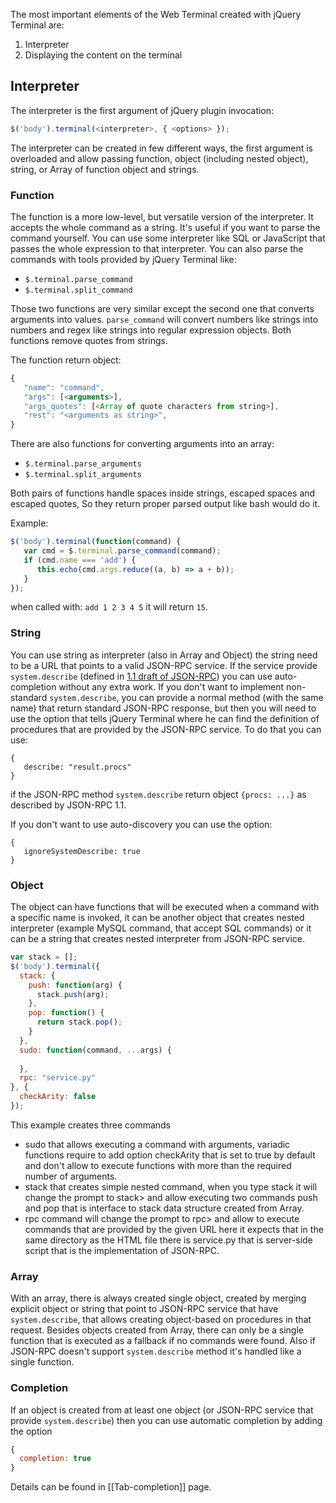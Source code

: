 The most important elements of the Web Terminal created with jQuery Terminal are:

1. Interpreter
2. Displaying the content on the terminal

## Interpreter

The interpreter is the first argument of jQuery plugin invocation:

```javascript
$('body').terminal(<interpreter>, { <options> });
```

The interpreter can be created in few different ways, the first argument is overloaded
and allow passing function, object (including nested object), string, or Array of
function object and strings.

### Function

The function is a more low-level, but versatile version of the interpreter. It accepts the whole
command as a string. It's useful if you want to parse the command yourself. You can
use some interpreter like SQL or JavaScript that passes the whole expression to that interpreter.
You can also parse the commands with tools provided by jQuery Terminal like:

* `$.terminal.parse_command`
* `$.terminal.split_command`

Those two functions are very similar except the second one that converts arguments into values.
`parse_command` will convert numbers like strings into numbers and regex like strings into
regular expression objects. Both functions remove quotes from strings.

The function return object:

```javascript
{
   "name": "command",
   "args": [<arguments>],
   "args_quotes": [<Array of quote characters from string>],
   "rest": "<arguments as string>",
}
```

There are also functions for converting arguments into an array:

* `$.terminal.parse_arguments`
* `$.terminal.split_arguments`

Both pairs of functions handle spaces inside strings, escaped spaces and escaped quotes,
So they return proper parsed output like bash would do it.

Example:


```javascript
$('body').terminal(function(command) {
   var cmd = $.terminal.parse_command(command);
   if (cmd.name === 'add') {
      this.echo(cmd.args.reduce((a, b) => a + b));
   }
});
```

when called with: `add 1 2 3 4 5` it will return `15`.

### String

You can use string as interpreter (also in Array and Object) the string need to be a URL
that points to a valid JSON-RPC service. If the service provide `system.describe` (defined
in [1.1 draft of JSON-RPC](https://www.jsonrpc.org/historical/json-rpc-1-1-wd.html))
you can use auto-completion without any extra work. If you don't want to implement non-standard
`system.describe`, you can provide a normal method (with the same name) that return
standard JSON-RPC response, but then you will need to use the option that tells jQuery Terminal
where he can find the definition of procedures that are provided by the JSON-RPC service.
To do that you can use:

```
{
   describe: "result.procs"
}
```

if the JSON-RPC method `system.describe` return object `{procs: ...}` as described by JSON-RPC 1.1.

If you don't want to use auto-discovery you can use the option:

```
{
   ignoreSystemDescribe: true
}
```

### Object

The object can have functions that will be executed when a command with a specific name is
invoked, it can be another object that creates nested interpreter (example MySQL command,
that accept SQL commands) or it can be a string that creates nested interpreter
from JSON-RPC service.

```javascript
var stack = [];
$('body').terminal({
  stack: {
    push: function(arg) {
      stack.push(arg);
    },
    pop: function() {
      return stack.pop();
    }
  },
  sudo: function(command, ...args) {
     
  },
  rpc: "service.py"
}, {
  checkArity: false
});
```

This example creates three commands
* sudo that allows executing a command with arguments, variadic functions
  require to add option checkArity that is set to true by default and don't allow to execute functions
  with more than the required number of arguments. 
* stack that creates simple nested command, when you type stack it will change the prompt to stack> and
  allow executing two commands push and pop that is interface to stack data structure created from Array.
* rpc command will change the prompt to rpc> and allow to execute commands that are provided by the given URL
  here it expects that in the same directory as the HTML file there is service.py that is server-side script
  that is the implementation of JSON-RPC.


### Array

With an array, there is always created single object, created by merging explicit object
or string that point to JSON-RPC service that have `system.describe`, that allows creating
object-based on procedures in that request. Besides objects created from Array,
there can only be a single function that is executed as a fallback if no commands
were found. Also if JSON-RPC doesn't support `system.describe` method it's handled like
a single function.


### Completion

If an object is created from at least one object (or JSON-RPC service that provide `system.describe`)
then you can use automatic completion by adding the option

```javascript
{
  completion: true
}
```

Details can be found in [[Tab-completion]] page.
